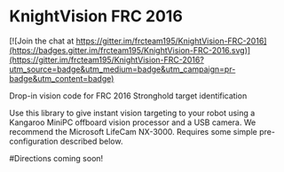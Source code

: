 # KnightVision FRC 2016

[![Join the chat at https://gitter.im/frcteam195/KnightVision-FRC-2016](https://badges.gitter.im/frcteam195/KnightVision-FRC-2016.svg)](https://gitter.im/frcteam195/KnightVision-FRC-2016?utm_source=badge&utm_medium=badge&utm_campaign=pr-badge&utm_content=badge)

Drop-in vision code for FRC 2016 Stronghold target identification

Use this library to give instant vision targeting to your robot using a Kangaroo MiniPC offboard vision processor and a USB camera. We recommend the Microsoft LifeCam NX-3000. Requires some simple pre-configuration described below.

#Directions coming soon!